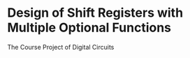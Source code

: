 # Design of Shift Registers with Multiple Optional Functions
 The Course Project of Digital Circuits
